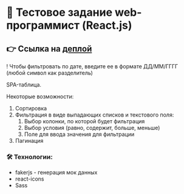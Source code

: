 # 📝 Тестовое задание web-программист (React.js)

## 👉 Ссылка на [деплой](https://react-table-filter-pagination-zlxl.vercel.app/)

! Чтобы фильтровать по дате, введите ее в формате ДД/ММ/ГГГГ (любой символ как разделитель)

SPA-таблица.

Некоторые возможности:
1. Сортировка
2. Фильтрация в виде выпадающих списков и текстового поля:
    1. Выбор колонки, по которой будет фильтрация
    2. Выбор условия (равно, содержит, больше, меньше)
    3. Поле для ввода значения для фильтрации
3. Пагинация

### 🛠️ Технологии:

- fakerjs - генерация мок данных 
- react-icons
- Sass
